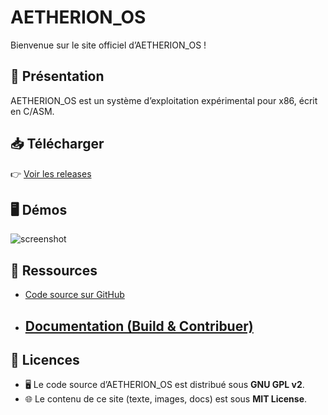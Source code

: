 #  AETHERION_OS

Bienvenue sur le site officiel d’AETHERION_OS !

## 🚀 Présentation
AETHERION_OS est un système d’exploitation expérimental pour x86, écrit en C/ASM.

## 📥 Télécharger
👉 [Voir les releases](https://github.com/yasscode1234/AETHERION_OS/releases)

## 🖥️ Démos
![screenshot](./screenshot.png)

## 🔗 Ressources
- [Code source sur GitHub](https://github.com/yasscode1234/AETHERION_OS)
- [Documentation (Build & Contribuer)](docs.html)
  ---
## 📜 Licences

- 🖥️ Le code source d’AETHERION_OS est distribué sous **GNU GPL v2**.  
- 🌐 Le contenu de ce site (texte, images, docs) est sous **MIT License**.

